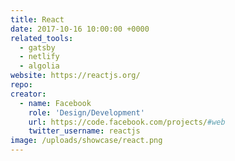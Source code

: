 ```yaml
---
title: React
date: 2017-10-16 10:00:00 +0000
related_tools:
  - gatsby
  - netlify
  - algolia
website: https://reactjs.org/
repo:
creator:
  - name: Facebook
    role: 'Design/Development'
    url: https://code.facebook.com/projects/#web
    twitter_username: reactjs
image: /uploads/showcase/react.png
---
```

